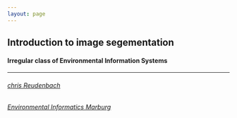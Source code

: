 ```yaml
---
layout: page
--- 
```




## Introduction to image segementation

#### Irregular class of Environmental Information Systems

----

###### [chris Reudenbach](https://www.github.com/gisma)
###### [Environmental Informatics Marburg](https://www.uni-marburg.de/de/fb19/disciplines/physisch/umweltinformatik)




